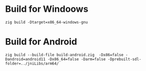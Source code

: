 Build for Windoows
==============================

```
zig build -Dtarget=x86_64-windows-gnu
```



Build for Android
==============================
```
zig build --build-file build-android.zig  -Dx86=false -Dandroid=android11 -Dx86_64=false -Darm=false -Dprebuilt-sdl-folder=../jniLibs/arm64/
```
